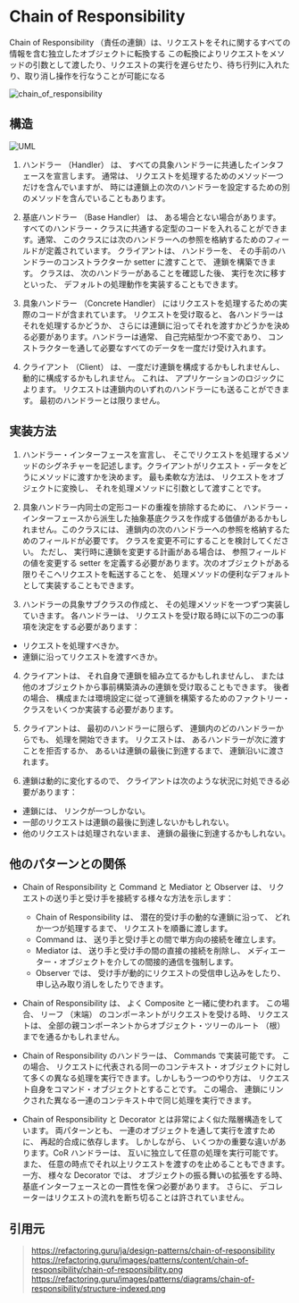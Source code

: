 # Chain of Responsibility
Chain of Responsibility （責任の連鎖）は、リクエストをそれに関するすべての情報を含む独立したオブジェクトに転換する
この転換によりリクエストをメソッドの引数として渡したり、リクエストの実行を遅らせたり、待ち行列に入れたり、取り消し操作を行なうことが可能になる

![chain_of_responsibility](https://refactoring.guru/images/patterns/content/chain-of-responsibility/chain-of-responsibility.png)

## 構造
![UML](https://refactoring.guru/images/patterns/diagrams/chain-of-responsibility/structure-indexed.png)

1. ハンドラー （Handler） は、 すべての具象ハンドラーに共通したインタフェースを宣言します。 通常は、 リクエストを処理するためのメソッド一つだけを含んでいますが、 時には連鎖上の次のハンドラーを設定するための別のメソッドを含んでいることもあります。

2. 基底ハンドラー （Base Handler） は、 ある場合とない場合があります。 すべてのハンドラー・クラスに共通する定型のコードを入れることができます。通常、 このクラスには次のハンドラーへの参照を格納するためのフィールドが定義されています。 クライアントは、 ハンドラーを、 その手前のハンドラーのコンストラクターか setter に渡すことで、 連鎖を構築できます。 クラスは、 次のハンドラーがあることを確認した後、 実行を次に移すといった、 デフォルトの処理動作を実装することもできます。

3. 具象ハンドラー （Concrete Handler） にはリクエストを処理するための実際のコードが含まれています。 リクエストを受け取ると、 各ハンドラーはそれを処理するかどうか、 さらには連鎖に沿ってそれを渡すかどうかを決める必要があります。ハンドラーは通常、 自己完結型かつ不変であり、 コンストラクターを通して必要なすべてのデータを一度だけ受け入れます。

4. クライアント （Client） は、 一度だけ連鎖を構成するかもしれませんし、 動的に構成するかもしれません。 これは、 アプリケーションのロジックによります。 リクエストは連鎖内のいずれのハンドラーにも送ることができます。 最初のハンドラーとは限りません。

## 実装方法
1. ハンドラー・インターフェースを宣言し、 そこでリクエストを処理するメソッドのシグネチャーを記述します。クライアントがリクエスト・データをどうにメソッドに渡すかを決めます。 最も柔軟な方法は、 リクエストをオブジェクトに変換し、 それを処理メソッドに引数として渡すことです。

2. 具象ハンドラー内同士の定形コードの重複を排除するために、 ハンドラー・インターフェースから派生した抽象基底クラスを作成する価値があるかもしれません。このクラスには、 連鎖内の次のハンドラーへの参照を格納するためのフィールドが必要です。 クラスを変更不可にすることを検討してください。 ただし、 実行時に連鎖を変更する計画がある場合は、 参照フィールドの値を変更する setter を定義する必要があります。次のオブジェクトがある限りそこへリクエストを転送することを、 処理メソッドの便利なデフォルトとして実装することもできます。

3. ハンドラーの具象サブクラスの作成と、 その処理メソッドを一つずつ実装していきます。 各ハンドラーは、 リクエストを受け取る時に以下の二つの事項を決定をする必要があります：

  - リクエストを処理すべきか。
  - 連鎖に沿ってリクエストを渡すべきか。

4. クライアントは、 それ自身で連鎖を組み立てるかもしれませんし、 または他のオブジェクトから事前構築済みの連鎖を受け取ることもできます。 後者の場合、 構成または環境設定に従って連鎖を構築するためのファクトリー・クラスをいくつか実装する必要があります。

5. クライアントは、 最初のハンドラーに限らず、 連鎖内のどのハンドラーからでも、 処理を開始できます。 リクエストは、 あるハンドラーが次に渡すことを拒否するか、 あるいは連鎖の最後に到達するまで、 連鎖沿いに渡されます。

6. 連鎖は動的に変化するので、 クライアントは次のような状況に対処できる必要があります：

  - 連鎖には、 リンクが一つしかない。
  - 一部のリクエストは連鎖の最後に到達しないかもしれない。
  - 他のリクエストは処理されないまま、 連鎖の最後に到達するかもしれない。


## 他のパターンとの関係
- Chain of Responsibility と Command と Mediator と Observer は、 リクエストの送り手と受け手を接続する様々な方法を示します：

  - Chain of Responsibility は、 潜在的受け手の動的な連鎖に沿って、 どれか一つが処理するまで、 リクエストを順番に渡します。
  - Command は、 送り手と受け手との間で単方向の接続を確立します。
  - Mediator は、 送り手と受け手の間の直接の接続を削除し、 メディエーター・オブジェクトを介しての間接的通信を強制します。
  - Observer では、 受け手が動的にリクエストの受信申し込みをしたり、 申し込み取り消しをしたりできます。

- Chain of Responsibility は、 よく Composite と一緒に使われます。 この場合、 リーフ （末端） のコンポーネントがリクエストを受ける時、 リクエストは、 全部の親コンポーネントからオブジェクト・ツリーのルート （根） までを通るかもしれません。

- Chain of Responsibility のハンドラーは、 Commands で実装可能です。 この場合、 リクエストに代表される同一のコンテキスト・オブジェクトに対して多くの異なる処理を実行できます。しかしもう一つのやり方は、 リクエスト自身をコマンド・オブジェクトとすることです。 この場合、 連鎖にリンクされた異なる一連のコンテキスト中で同じ処理を実行できます。

- Chain of Responsibility と Decorator とは非常によく似た階層構造をしています。 両パターンとも、 一連のオブジェクトを通して実行を渡すために、 再起的合成に依存します。 しかしながら、 いくつかの重要な違いがあります。CoR ハンドラーは、 互いに独立して任意の処理を実行可能です。 また、 任意の時点でそれ以上リクエストを渡すのを止めることもできます。 一方、 様々な Decorator では、 オブジェクトの振る舞いの拡張をする時、 基底インターフェースとの一貫性を保つ必要があります。 さらに、 デコレーターはリクエストの流れを断ち切ることは許されていません。

## 引用元

> https://refactoring.guru/ja/design-patterns/chain-of-responsibility
> https://refactoring.guru/images/patterns/content/chain-of-responsibility/chain-of-responsibility.png
> https://refactoring.guru/images/patterns/diagrams/chain-of-responsibility/structure-indexed.png